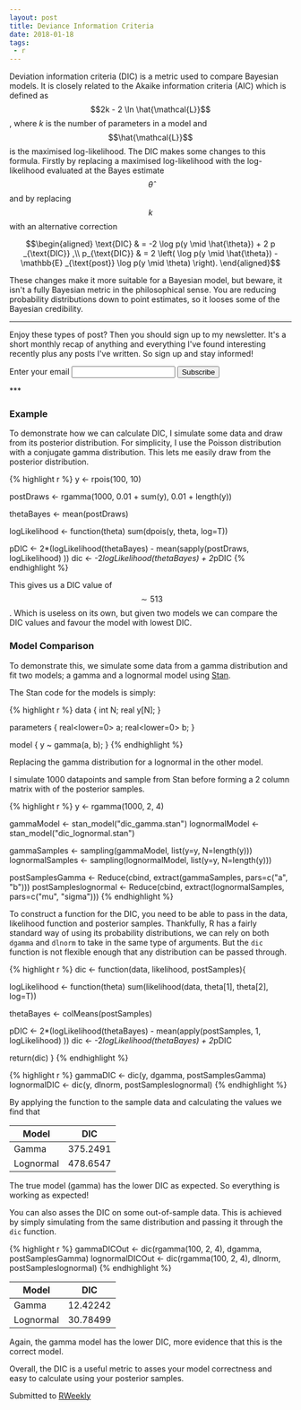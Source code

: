 ```yaml
---
layout: post
title: Deviance Information Criteria
date: 2018-01-18
tags: 
 - r
---
```


Deviation information criteria (DIC) is a metric used to compare
Bayesian models. It is closely related to the Akaike
information criteria (AIC) which is defined as $$2k - 2 \ln
\hat{\mathcal{L}}$$, where *k* is the number of parameters in a model
and $$\hat{\mathcal{L}}$$ is the maximised log-likelihood. The DIC
makes some changes to this formula. Firstly by replacing a maximised
log-likelihood with the log-likelihood evaluated at the Bayes estimate
$$\hat{\theta}$$ and by replacing $$k$$ with an alternative correction

$$\begin{aligned}
\text{DIC} & = -2  \log p(y \mid \hat{\theta}) + 2 p _{\text{DIC}} ,\\
p_{\text{DIC}} & = 2 \left( \log p(y \mid \hat{\theta}) - \mathbb{E}
_{\text{post}} \log p(y \mid \theta) \right).
\end{aligned}$$

These changes make it more suitable for a Bayesian model, but beware,
it isn't a fully Bayesian metric in the philosophical sense. You are
reducing probability distributions down to point estimates, so it
looses some of the Bayesian credibility. 


***
Enjoy these types of post? Then you should sign up to my newsletter. It's a short monthly recap of anything and everything I've found interesting recently plus
any posts I've written. So sign up and stay informed!

<p>
<form
  action="https://buttondown.email/api/emails/embed-subscribe/dm13450"
  method="post"
  target="popupwindow"
  onsubmit="window.open('https://buttondown.email/dm13450', 'popupwindow')"
  class="embeddable-buttondown-form"
>
  <label for="bd-email">Enter your email</label>
  <input type="email" name="email" id="bd-email" />
  <input type="hidden" value="1" name="embed" />
  <input type="submit" value="Subscribe" />
  </form>
  </p>
***

### Example

To demonstrate how we can calculate DIC, I simulate some data and
draw from its posterior distribution. For simplicity, I use the
Poisson distribution with a conjugate gamma distribution. This lets me
easily draw from the posterior distribution.

{% highlight r %}
y <- rpois(100, 10)

postDraws <- rgamma(1000, 0.01 + sum(y), 0.01 + length(y))

thetaBayes <- mean(postDraws)

logLikelihood <- function(theta) sum(dpois(y, theta, log=T))

pDIC <- 2*(logLikelihood(thetaBayes) - mean(sapply(postDraws, logLikelihood) ))
dic <- -2*logLikelihood(thetaBayes) + 2*pDIC
{% endhighlight %}

This gives us a DIC value of $$\sim 513$$. Which is useless on its
own, but given two models we can compare the DIC values and favour the
model with lowest DIC. 

### Model Comparison

To demonstrate this, we simulate some data from a gamma distribution
and fit two models; a gamma and a lognormal model using [Stan](http://mc-stan.org/). 

The Stan code for the models is simply:

{% highlight r %}
data {
	int N;
	real y[N];
}

parameters {
	real<lower=0> a;
	real<lower=0> b;
}

model {
	y ~ gamma(a, b);
}
{% endhighlight %}

Replacing the gamma distribution for a lognormal in the other model. 

I simulate 1000 datapoints and sample from Stan before forming a 2
column matrix with of the posterior samples. 

{% highlight r %}
y <- rgamma(1000, 2, 4)

gammaModel <- stan_model("dic_gamma.stan")
lognormalModel <- stan_model("dic_lognormal.stan")

gammaSamples <- sampling(gammaModel, list(y=y, N=length(y)))
lognormalSamples <- sampling(lognormalModel, list(y=y, N=length(y)))

postSamplesGamma <- Reduce(cbind, extract(gammaSamples, pars=c("a", "b")))
postSampleslognormal <- Reduce(cbind, extract(lognormalSamples, pars=c("mu", "sigma")))
{% endhighlight %}

To construct a function for the DIC, you need to be able to pass in
the data, likelihood function and posterior samples. Thankfully, R has
a fairly standard way of using its probability distributions, we can
rely on both `dgamma` and `dlnorm` to take in the same type of
arguments. But the `dic` function is
not flexible enough that any distribution can be passed through. 

{% highlight r %}
dic <- function(data, likelihood, postSamples){
  
  logLikelihood <- function(theta) sum(likelihood(data, theta[1], theta[2], log=T))
  
  thetaBayes <- colMeans(postSamples)
  
  pDIC <- 2*(logLikelihood(thetaBayes) - mean(apply(postSamples, 1, logLikelihood) ))
  dic <- -2*logLikelihood(thetaBayes) + 2*pDIC
  
  return(dic)
}
{% endhighlight %}


{% highlight r %}
gammaDIC <- dic(y, dgamma, postSamplesGamma)
lognormalDIC <- dic(y, dlnorm, postSampleslognormal)
{% endhighlight %}

By applying the function to the sample data and calculating the values
we find that


| Model | DIC |
| -----|-----|
| Gamma |375.2491 |
| Lognormal | 478.6547 |

The true model (gamma) has the lower DIC as expected. So everything is
working as expected! 

You can also asses the DIC on some out-of-sample data. This is achieved
by simply simulating from the same distribution and passing it through
the `dic` function. 

{% highlight r %}
gammaDICOut <- dic(rgamma(100, 2, 4), dgamma, postSamplesGamma)
lognormalDICOut <- dic(rgamma(100, 2, 4), dlnorm, postSampleslognormal)
{% endhighlight %}


| Model | DIC |
| -----|-----|
| Gamma |12.42242 |
| Lognormal | 30.78499 |


Again, the gamma model has the lower DIC, more evidence that this is
the correct model. 

Overall, the DIC is a useful metric to asses your model correctness
and easy to calculate using your posterior samples.

Submitted to [RWeekly](https://rweekly.org/)


